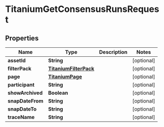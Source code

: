 

# TitaniumGetConsensusRunsRequest


## Properties

| Name | Type | Description | Notes |
|------------ | ------------- | ------------- | -------------|
|**assetId** | **String** |  |  [optional] |
|**filterPack** | [**TitaniumFilterPack**](TitaniumFilterPack.md) |  |  [optional] |
|**page** | [**TitaniumPage**](TitaniumPage.md) |  |  [optional] |
|**participant** | **String** |  |  [optional] |
|**showArchived** | **Boolean** |  |  [optional] |
|**snapDateFrom** | **String** |  |  [optional] |
|**snapDateTo** | **String** |  |  [optional] |
|**traceName** | **String** |  |  [optional] |



